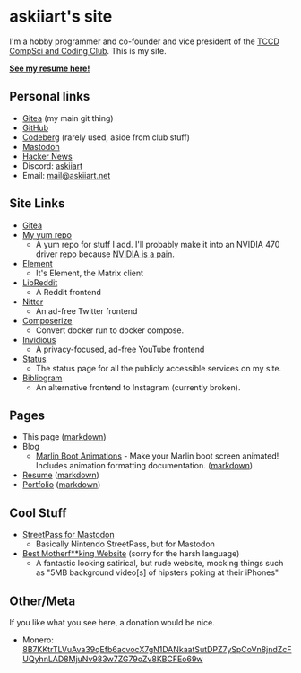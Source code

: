 # askiiart's site

I'm a hobby programmer and co-founder and vice president of the [TCCD CompSci and Coding Club](https://codeberg.org/TCCD-CompSci-and-Coding-Club/). This is my site.

**[See my resume here!](/resume.html)**

## Personal links

- <a rel="me" href="https://git.askiiart.net/askiiart">Gitea</a> (my main git thing)
- <a rel="me" href="https://github.com/askiiart">GitHub</a>
- <a rel="me" href="https://codeberg.org/askiiart">Codeberg</a> (rarely used, aside from club stuff)
- <a rel="me" href="https://tech.lgbt/@askiiart">Mastodon</a>
- [Hacker News](https://news.ycombinator.com/user?id=askiiart)
- Discord: [askiiart](https://discord.com/users/552658564368302092)
- Email: <a rel="me" href="mailto:mail@askiiart.net">mail@askiiart.net</a>

## Site Links

- [Gitea](https://git.askiiart.net/)
- [My yum repo](/repos/)
  - A yum repo for stuff I add. I'll probably make it into an NVIDIA 470 driver repo because [NVIDIA is a pain](https://www.youtube.com/watch?v=IVpOyKCNZYw).
- [Element](https://element.askiiart.net/)
  - It's Element, the Matrix client
- [LibReddit](https://libreddit.askiiart.net/)
  - A Reddit frontend
- [Nitter](https://nitter.askiiart.net/)
  - An ad-free Twitter frontend
- [Composerize](https://composerize.askiiart.net/)
  - Convert docker run to docker compose.
- [Invidious](https://invidious.askiiart.net/)
  - A privacy-focused, ad-free YouTube frontend
- [Status](https://status.askiiart.net/)
  - The status page for all the publicly accessible services on my site.
- [Bibliogram](https://bibliogram.askiiart.net/applysettings/3bb4944d6d346268ae9bd84f42bc9a51)
  - An alternative frontend to Instagram (currently broken).

## Pages

- This page ([markdown](/index.md))
- Blog
  - [Marlin Boot Animations](/blog/marlin-boot-animations.html) - Make your Marlin boot screen animated! Includes animation formatting documentation. ([markdown](/blog/marlin-boot-animations.md))
- [Resume](/resume.html) ([markdown](/resume.md))
- [Portfolio](/portfolio.html) ([markdown](/portfolio.md))

## Cool Stuff

- [StreetPass for Mastodon](https://streetpass.social/)
  - Basically Nintendo StreetPass, but for Mastodon
- [Best Motherf**king Website](https://bestmotherfucking.website/) (sorry for the harsh language)
  - A fantastic looking satirical, but rude website, mocking things such as "5MB background video\[s\] of hipsters poking at their iPhones"

## Other/Meta

If you like what you see here, a donation would be nice.

[//]: # (For CSS for wrapping even if cutting off the word, see /style.css)

- <wrap>Monero: [8B7KKtrTLVuAva39qEfb6acvocX7gN1DANkaatSutDPZ7ySpCoVn8jndZcFUQyhnLAD8MjuNv983w7ZG79oZv8KBCFEo69w](monero:8B7KKtrTLVuAva39qEfb6acvocX7gN1DANkaatSutDPZ7ySpCoVn8jndZcFUQyhnLAD8MjuNv983w7ZG79oZv8KBCFEo69w&tx_description=donation_from_site)</wrap>

